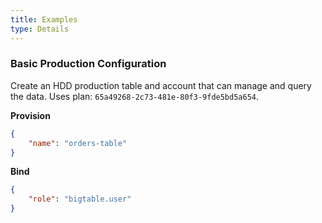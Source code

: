 ```yaml
---
title: Examples
type: Details
---
```


### Basic Production Configuration

Create an HDD production table and account that can manage and query the data.
Uses plan: `65a49268-2c73-481e-80f3-9fde5bd5a654`.

**Provision**

```json
{
    "name": "orders-table"
}
```

**Bind**

```json
{
    "role": "bigtable.user"
}
```
